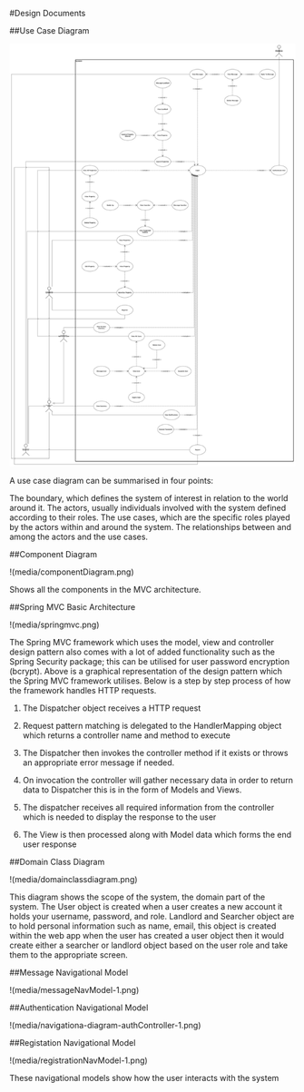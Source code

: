 #Design Documents

##Use Case Diagram

![Alt text](media/useCaseDiagram.jpg)

A use case diagram can be summarised in four points:

The boundary, which defines the system of interest in relation to the world around it.
The actors, usually individuals involved with the system defined according to their roles.
The use cases, which are the specific roles played by the actors within and around the system.
The relationships between and among the actors and the use cases.


##Component Diagram

!(media/componentDiagram.png)

Shows all the components in the MVC architecture.

##Spring MVC Basic Architecture

!(media/springmvc.png)

The Spring MVC framework which uses the model, view and controller design pattern also comes with a lot of added functionality such as the Spring Security package; 
this can be utilised for user password encryption (bcrypt).
Above is a graphical representation of the design pattern which the Spring MVC framework utilises. Below is a step by step process of how the framework handles HTTP requests.

1) The Dispatcher object receives a HTTP request

2) Request pattern matching is delegated to the HandlerMapping object which returns a controller name and method to execute

3) The Dispatcher then invokes the controller method if it exists or throws an appropriate error message if needed.

4) On invocation the controller will gather necessary data in order to return data to Dispatcher this is in the form of Models and Views.

5) The dispatcher receives all required information from the controller which is needed to display the response to the user

6) The View is then processed along with Model data which forms the end user response

##Domain Class Diagram

!(media/domainclassdiagram.png)

This diagram shows the scope of the system, the domain part of the system. The User object is created when a user creates a new account 
it holds your username, password, and role. Landlord and Searcher object are to hold personal information such as name, email, this object 
is created within the web app when the user has created a user object then it would create either a searcher or landlord object based on 
the user role and take them to the appropriate screen. 

##Message Navigational Model

!(media/messageNavModel-1.png)

##Authentication Navigational Model

!(media/navigationa-diagram-authController-1.png)

##Registation Navigational Model

!(media/registrationNavModel-1.png)

These navigational models show how the user interacts with the system


